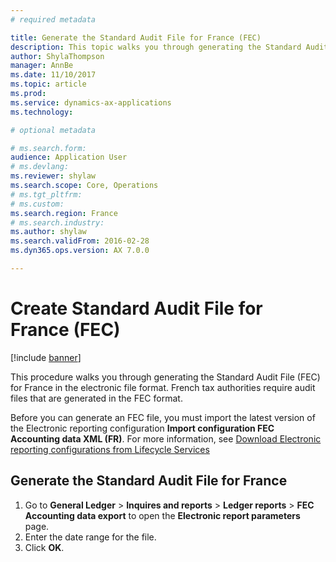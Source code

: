 ```yaml
---
# required metadata

title: Generate the Standard Audit File for France (FEC)
description: This topic walks you through generating the Standard Audit File for France (FEC) in Microsoft Dynamics 365 for Finance and Operations.
author: ShylaThompson
manager: AnnBe
ms.date: 11/10/2017
ms.topic: article
ms.prod: 
ms.service: dynamics-ax-applications
ms.technology: 

# optional metadata

# ms.search.form: 
audience: Application User
# ms.devlang: 
ms.reviewer: shylaw
ms.search.scope: Core, Operations
# ms.tgt_pltfrm: 
# ms.custom:
ms.search.region: France
# ms.search.industry: 
ms.author: shylaw
ms.search.validFrom: 2016-02-28
ms.dyn365.ops.version: AX 7.0.0

---
```


# Create Standard Audit File for France (FEC)

[!include [banner](../includes/banner.md)]

This procedure walks you through generating the Standard Audit File (FEC) for France in the electronic file format. French tax authorities require audit files that are generated in the FEC format.

Before you can generate an FEC file, you must import the latest version of the Electronic reporting configuration **Import configuration FEC Accounting data XML (FR)**. For more information, see [Download Electronic reporting configurations from Lifecycle Services](../../dev-itpro/analytics/download-electronic-reporting-configuration-lcs.md)

## Generate the Standard Audit File for France
1.	Go to **General Ledger** > **Inquires and reports** > **Ledger reports** > **FEC Accounting data export** to open the **Electronic report parameters** page.
2.	Enter the date range for the file.
3.	Click **OK**.
